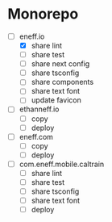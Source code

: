 # Monorepo

- [ ] eneff.io
  - [x] share lint
  - [ ] share test
  - [ ] share next config
  - [ ] share tsconfig
  - [ ] share components
  - [ ] share text font
  - [ ] update favicon
- [ ] ethanneff.io
  - [ ] copy
  - [ ] deploy
- [ ] eneff.com
  - [ ] copy
  - [ ] deploy
- [ ] com.eneff.mobile.caltrain
  - [ ] share lint
  - [ ] share test
  - [ ] share tsconfig
  - [ ] share text font
  - [ ] deploy
